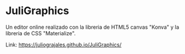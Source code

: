 # JuliGraphics

Un editor online realizado con la libreria de HTML5 canvas "Konva" y la libreria de CSS "Materialize".

Link:
https://juliograjales.github.io/JuliGraphics/
